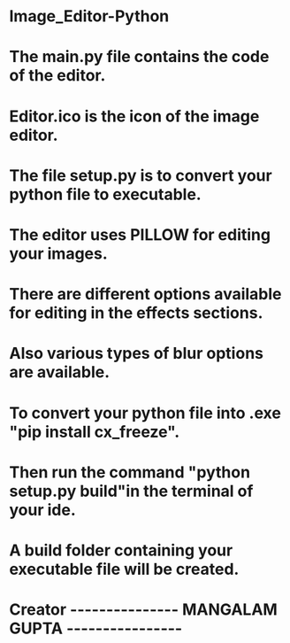 # Image_Editor-Python
# The main.py file contains the code of the editor.
# Editor.ico is the icon of the image editor.
# The file setup.py is to convert your python file to executable.
# The editor uses PILLOW for editing your images.
# There are different options available for editing in the effects sections.
# Also various types of blur options are available.
# To convert your python file into .exe "pip install cx_freeze".
# Then run the command "python setup.py build"in the terminal of your ide.
# A build folder containing your executable file will be created.
# Creator --------------- MANGALAM GUPTA ----------------
